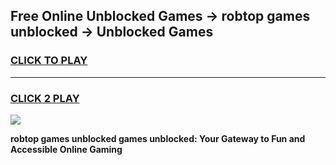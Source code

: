 
## Free Online Unblocked Games → robtop games unblocked → Unblocked Games
<h3>
<a href="https://premium.freeplayer.one?title=robtop_games_unblocked&ref=21F">CLICK TO PLAY</a></h3>
<hr>

<h3>
<a href="https://premium.freeplayer.one?title=robtop_games_unblocked&ref=21F">CLICK 2 PLAY</a>
  
</h3>

<a href="https://premium.freeplayer.one?title=robtop_games_unblocked&ref=21F/"><img src="https://clearcache.store/games.png"></a>


**robtop games unblocked games unblocked: Your Gateway to Fun and Accessible Online Gaming**
